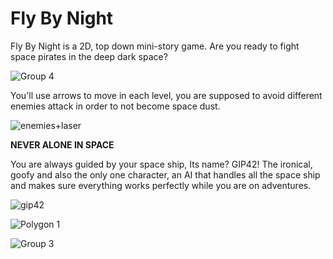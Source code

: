 # Fly By Night

Fly By Night is a 2D, top down mini-story game. Are you ready to fight space pirates in the deep dark space?

![Group 4](https://user-images.githubusercontent.com/113536050/228958827-aad9e4df-d621-4059-88e7-37c8d0400381.png)

You'll use arrows to move in each level, you are supposed to avoid different enemies attack in order to not become space dust.

![enemies+laser](https://user-images.githubusercontent.com/113536050/228961168-6c7c4910-6193-4b89-852d-a06c7183a483.png)

**NEVER ALONE IN SPACE**

You are always guided by your space ship, Its name? GIP42! The ironical, goofy and also the only one character, an AI that handles all the space ship and makes sure everything works perfectly while you are on adventures. 

![gip42](https://user-images.githubusercontent.com/113536050/228963083-400e0414-3260-4bdd-846d-510de609857f.png) 

![Polygon 1](https://user-images.githubusercontent.com/113536050/228963099-9d7c5a9a-e867-4936-b7be-5f9e7d2e2a61.png)

![Group 3](https://user-images.githubusercontent.com/113536050/228963589-5c24eb60-7b32-4008-a7da-bc0d966cd7cb.png)



